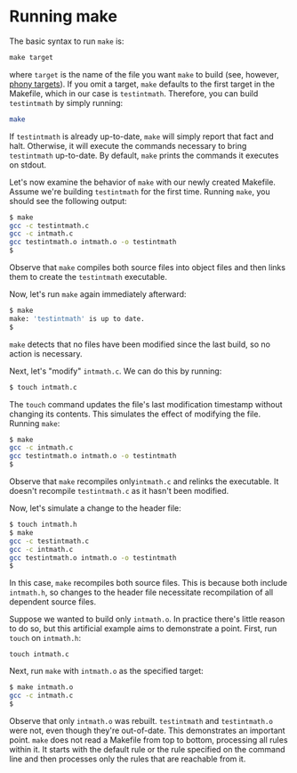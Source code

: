 # Running make

The basic syntax to run `make` is:

```makefile
make target
```

where `target` is the name of the file you want `make` to build (see, however, [phony targets](makefile-version-2-phony-targets.md)). If you omit a target, `make` defaults to the first target in the Makefile, which in our case is `testintmath`. Therefore, you can build `testintmath` by simply running:

```bash
make
```

If `testintmath` is already up-to-date, `make` will simply report that fact and halt. Otherwise, it will execute the commands necessary to bring `testintmath` up-to-date. By default, `make` prints the commands it executes on stdout.&#x20;

Let's now examine the behavior of `make` with our newly created Makefile. Assume we're building `testintmath` for the first time. Running `make`, you should see the following output:

```bash
$ make
gcc -c testintmath.c
gcc -c intmath.c
gcc testintmath.o intmath.o -o testintmath
$
```

Observe that `make` compiles both source files into object files and then links them to create the `testintmath` executable.&#x20;

Now, let's run `make` again immediately afterward:

```bash
$ make
make: 'testintmath' is up to date.
$
```

`make` detects that no files have been modified since the last build, so no action is necessary.&#x20;

Next, let's "modify" `intmath.c`. We can do this by running:&#x20;

```bash
$ touch intmath.c
```

The `touch` command updates the file's last modification timestamp without changing its contents. This simulates the effect of modifying the file. Running `make`:

```bash
$ make
gcc -c intmath.c
gcc testintmath.o intmath.o -o testintmath
$
```

Observe that `make` recompiles only`intmath.c` and relinks the executable. It doesn't recompile `testintmath.c` as it hasn't been modified.

Now, let's simulate a change to the header file:

```bash
$ touch intmath.h
$ make
gcc -c testintmath.c
gcc -c intmath.c
gcc testintmath.o intmath.o -o testintmath
$
```

In this case, `make` recompiles both source files. This is because both include `intmath.h`, so changes to the header file necessitate recompilation of all dependent source files.

Suppose we wanted to build only `intmath.o`. In practice there's little reason to do so, but this artificial example aims to demonstrate a point. First, run `touch` on `intmath.h`:

```
touch intmath.c
```

Next, run `make` with `intmath.o` as the specified target:

```bash
$ make intmath.o
gcc -c intmath.c
$
```

Observe that only `intmath.o` was rebuilt. `testintmath` and `testintmath.o` were not, even though they're out-of-date. This demonstrates an important point. `make` does not read a Makefile from top to bottom, processing all rules within it. It starts with the default rule or the rule specified on the command line and then processes only the rules that are reachable from it.&#x20;
